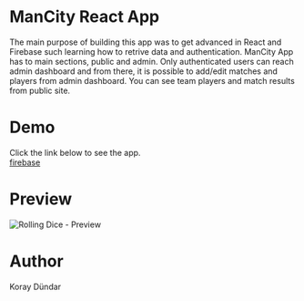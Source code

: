 # ManCity React App

The main purpose of building this app was to get advanced in React and Firebase such learning how to retrive data and authentication. 
ManCity App has to main sections, public and admin. Only authenticated users can reach admin dashboard and from there, it is possible to add/edit matches and players from admin dashboard.
You can see team players and match results from public site. 

# Demo
Click the link below to see the app. <br/>
[firebase](https://man-city-8faac.firebaseapp.com/)

# Preview
![Rolling Dice - Preview](./src/preview.gif)

# Author

Koray Dündar